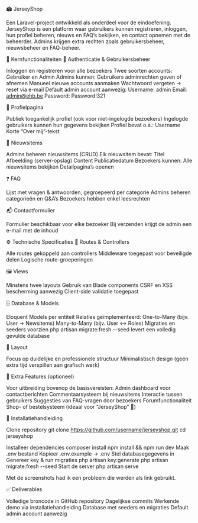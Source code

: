 🏟️ JerseyShop

Een Laravel-project ontwikkeld als onderdeel voor de eindoefening. JerseyShop is een platform waar gebruikers kunnen registreren, inloggen, hun profiel beheren, nieuws en FAQ’s bekijken, en contact opnemen met de beheerder. Admins krijgen extra rechten zoals gebruikersbeheer, nieuwsbeheer en FAQ-beheer.

📌 Kernfunctionaliteiten 🔑 Authenticatie & Gebruikersbeheer

Inloggen en registreren voor alle bezoekers Twee soorten accounts: Gebruiker en Admin Admins kunnen: Gebruikers adminrechten geven of afnemen Manueel nieuwe accounts aanmaken Wachtwoord vergeten → reset via e-mail Default admin account aanwezig: Username: admin Email: admin@ehb.be Password: Password!321

👤 Profielpagina

Publiek toegankelijk profiel (ook voor niet-ingelogde bezoekers) Ingelogde gebruikers kunnen hun gegevens bekijken Profiel bevat o.a.: Username Korte “Over mij”-tekst

📰 Nieuwsitems

Admins beheren nieuwsitems (CRUD) Elk nieuwsitem bevat: Titel Afbeelding (server-opslag) Content Publicatiedatum Bezoekers kunnen: Alle nieuwsitems bekijken Detailpagina’s openen

❓ FAQ

Lijst met vragen & antwoorden, gegroepeerd per categorie Admins beheren categorieën en Q&A’s Bezoekers hebben enkel leesrechten

📬 Contactformulier

Formulier beschikbaar voor elke bezoeker Bij verzenden krijgt de admin een e-mail met de inhoud

⚙️ Technische Specificaties 🔗 Routes & Controllers

Alle routes gekoppeld aan controllers Middleware toegepast voor beveiligde delen Logische route-groeperingen

🖼️ Views

Minstens twee layouts Gebruik van Blade components CSRF en XSS bescherming aanwezig Client-side validatie toegepast

🗄️ Database & Models

Eloquent Models per entiteit Relaties geïmplementeerd: One-to-Many (bijv. User → Newsitems) Many-to-Many (bijv. User ↔ Roles) Migraties en seeders voorzien php artisan migrate:fresh --seed levert een volledig gevulde database

🎨 Layout

Focus op duidelijke en professionele structuur Minimalistisch design (geen extra tijd verspillen aan grafisch werk)

🚀 Extra Features (optioneel)

Voor uitbreiding bovenop de basisvereisten: Admin dashboard voor contactberichten Commentaarsysteem bij nieuwsitems Interactie tussen gebruikers Suggesties van FAQ-vragen door bezoekers Forumfunctionaliteit Shop- of bestelsysteem (ideaal voor “JerseyShop” 👕)

📂 Installatiehandleiding

Clone repository
git clone https://github.com/username/jerseyshop.git cd jerseyshop

Installeer dependencies
composer install npm install && npm run dev
Maak .env bestand Kopieer .env.example → .env Stel databasegegevens in Genereer key & run migraties
php artisan key:generate php artisan migrate:fresh --seed
Start de server php artisan serve

Met de screenshots had ik een probleem die werden als link gebruikt.

✅ Deliverables

Volledige broncode in GitHub repository Dagelijkse commits Werkende demo via installatiehandleiding Database met seeders en migraties Default admin account aanwezig